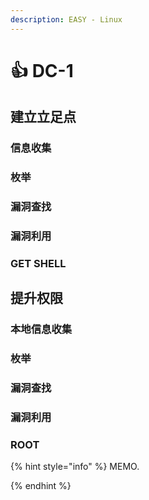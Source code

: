 ```yaml
---
description: EASY - Linux
---
```


# 👍 DC-1

## 建立立足点

### 信息收集



### 枚举





### 漏洞查找





### 漏洞利用





### GET SHELL





## 提升权限

### 本地信息收集



### 枚举



### 漏洞查找





### 漏洞利用



### ROOT





{% hint style="info" %}
MEMO.


{% endhint %}

